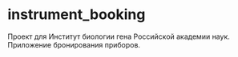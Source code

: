 # instrument_booking
Проект для Институт биологии гена Российской академии наук. Приложение бронирования приборов.
